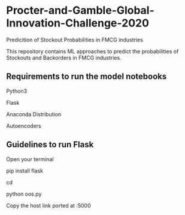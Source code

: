 # Procter-and-Gamble-Global-Innovation-Challenge-2020
Predicition of Stockout Probabilities in FMCG industries

This repository contains ML approaches to predict the probabilities of Stockouts and Backorders in FMCG industries.

## Requirements to run the model notebooks
Python3

Flask

Anaconda Distribution

Autoencoders

## Guidelines to run Flask
Open your terminal

pip install flask

cd <working directory>

python oos.py

Copy the host link ported at :5000

